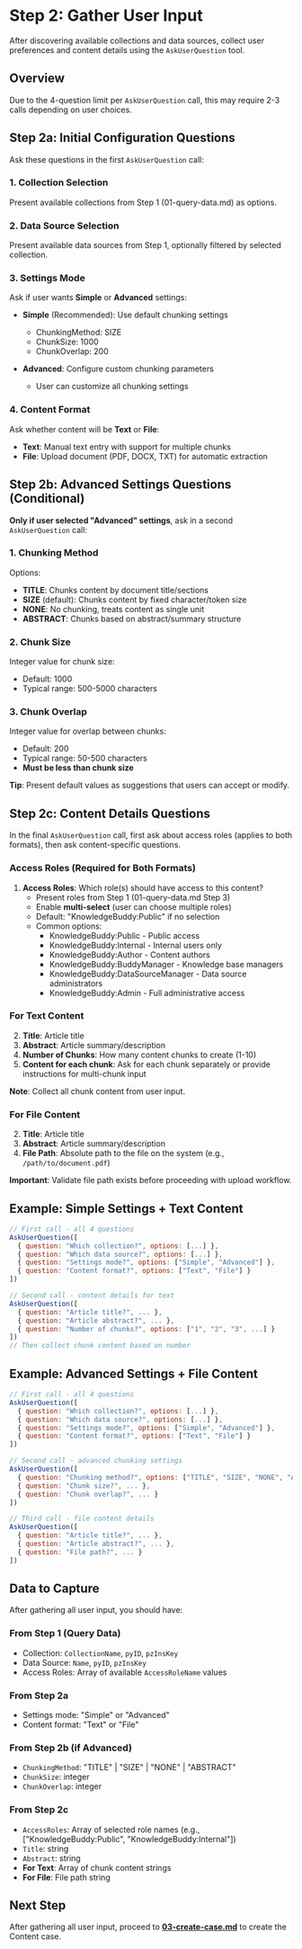 # Step 2: Gather User Input

After discovering available collections and data sources, collect user preferences and content details using the `AskUserQuestion` tool.

## Overview

Due to the 4-question limit per `AskUserQuestion` call, this may require 2-3 calls depending on user choices.

## Step 2a: Initial Configuration Questions

Ask these questions in the first `AskUserQuestion` call:

### 1. Collection Selection
Present available collections from Step 1 (01-query-data.md) as options.

### 2. Data Source Selection
Present available data sources from Step 1, optionally filtered by selected collection.

### 3. Settings Mode
Ask if user wants **Simple** or **Advanced** settings:

- **Simple** (Recommended): Use default chunking settings
  - ChunkingMethod: SIZE
  - ChunkSize: 1000
  - ChunkOverlap: 200

- **Advanced**: Configure custom chunking parameters
  - User can customize all chunking settings

### 4. Content Format
Ask whether content will be **Text** or **File**:

- **Text**: Manual text entry with support for multiple chunks
- **File**: Upload document (PDF, DOCX, TXT) for automatic extraction

## Step 2b: Advanced Settings Questions (Conditional)

**Only if user selected "Advanced" settings**, ask in a second `AskUserQuestion` call:

### 1. Chunking Method
Options:
- **TITLE**: Chunks content by document title/sections
- **SIZE** (default): Chunks content by fixed character/token size
- **NONE**: No chunking, treats content as single unit
- **ABSTRACT**: Chunks based on abstract/summary structure

### 2. Chunk Size
Integer value for chunk size:
- Default: 1000
- Typical range: 500-5000 characters

### 3. Chunk Overlap
Integer value for overlap between chunks:
- Default: 200
- Typical range: 50-500 characters
- **Must be less than chunk size**

**Tip**: Present default values as suggestions that users can accept or modify.

## Step 2c: Content Details Questions

In the final `AskUserQuestion` call, first ask about access roles (applies to both formats), then ask content-specific questions.

### Access Roles (Required for Both Formats)

1. **Access Roles**: Which role(s) should have access to this content?
   - Present roles from Step 1 (01-query-data.md Step 3)
   - Enable **multi-select** (user can choose multiple roles)
   - Default: "KnowledgeBuddy:Public" if no selection
   - Common options:
     - KnowledgeBuddy:Public - Public access
     - KnowledgeBuddy:Internal - Internal users only
     - KnowledgeBuddy:Author - Content authors
     - KnowledgeBuddy:BuddyManager - Knowledge base managers
     - KnowledgeBuddy:DataSourceManager - Data source administrators
     - KnowledgeBuddy:Admin - Full administrative access

### For Text Content

2. **Title**: Article title
3. **Abstract**: Article summary/description
4. **Number of Chunks**: How many content chunks to create (1-10)
5. **Content for each chunk**: Ask for each chunk separately or provide instructions for multi-chunk input

**Note**: Collect all chunk content from user input.

### For File Content

2. **Title**: Article title
3. **Abstract**: Article summary/description
4. **File Path**: Absolute path to the file on the system (e.g., `/path/to/document.pdf`)

**Important**: Validate file path exists before proceeding with upload workflow.

## Example: Simple Settings + Text Content

```javascript
// First call - all 4 questions
AskUserQuestion([
  { question: "Which collection?", options: [...] },
  { question: "Which data source?", options: [...] },
  { question: "Settings mode?", options: ["Simple", "Advanced"] },
  { question: "Content format?", options: ["Text", "File"] }
])

// Second call - content details for text
AskUserQuestion([
  { question: "Article title?", ... },
  { question: "Article abstract?", ... },
  { question: "Number of chunks?", options: ["1", "2", "3", ...] }
])
// Then collect chunk content based on number
```

## Example: Advanced Settings + File Content

```javascript
// First call - all 4 questions
AskUserQuestion([
  { question: "Which collection?", options: [...] },
  { question: "Which data source?", options: [...] },
  { question: "Settings mode?", options: ["Simple", "Advanced"] },
  { question: "Content format?", options: ["Text", "File"] }
])

// Second call - advanced chunking settings
AskUserQuestion([
  { question: "Chunking method?", options: ["TITLE", "SIZE", "NONE", "ABSTRACT"] },
  { question: "Chunk size?", ... },
  { question: "Chunk overlap?", ... }
])

// Third call - file content details
AskUserQuestion([
  { question: "Article title?", ... },
  { question: "Article abstract?", ... },
  { question: "File path?", ... }
])
```

## Data to Capture

After gathering all user input, you should have:

### From Step 1 (Query Data)
- Collection: `CollectionName`, `pyID`, `pzInsKey`
- Data Source: `Name`, `pyID`, `pzInsKey`
- Access Roles: Array of available `AccessRoleName` values

### From Step 2a
- Settings mode: "Simple" or "Advanced"
- Content format: "Text" or "File"

### From Step 2b (if Advanced)
- `ChunkingMethod`: "TITLE" | "SIZE" | "NONE" | "ABSTRACT"
- `ChunkSize`: integer
- `ChunkOverlap`: integer

### From Step 2c
- `AccessRoles`: Array of selected role names (e.g., ["KnowledgeBuddy:Public", "KnowledgeBuddy:Internal"])
- `Title`: string
- `Abstract`: string
- **For Text**: Array of chunk content strings
- **For File**: File path string

## Next Step

After gathering all user input, proceed to **[03-create-case.md](./03-create-case.md)** to create the Content case.
